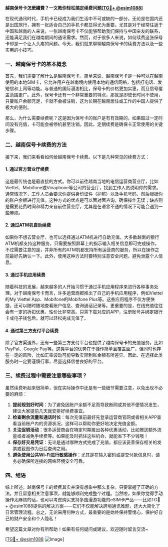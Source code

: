 **越南保号卡怎麽續費？一文教你轻松搞定续费问题[[TG💪+ @esim1088](https://t.me/s/esim1088)]**

在现代通讯时代，手机卡已经成为我们生活中不可或缺的一部分。无论是在国内还是出国旅行，拥有一张适合自己的手机卡都显得尤为重要。尤其是对于经常往返于中国和越南的人来说，一张越南保号卡不仅能够帮助我们保持与中国亲友的联系，还能满足我们在越南期间的通讯需求。然而，对于很多人来说，如何续费这张保号卡却是一个让人头疼的问题。今天，我们就来聊聊越南保号卡的续费方法以及一些实用的小技巧。

### 一、越南保号卡的基本概念

首先，我们需要了解什么是越南保号卡。简单来说，越南保号卡是一种可以在越南使用的本地SIM卡，它允许用户在越南境内使用本地的通信网络，包括打电话、发短信和上网等功能。与普通的国际漫游相比，保号卡的价格更加实惠，而且信号覆盖范围更广。此外，保号卡还有一个非常重要的特点，那就是即使长时间不使用，只要账户余额充足，卡就不会被注销，这为长期在越南居住或工作的中国人提供了极大的便利。

那么，为什么需要续费呢？这是因为保号卡的账户是有有效期的，如果超过一定时间没有充值，卡可能会被停机甚至注销。因此，定期续费是确保卡正常使用的关键步骤。

### 二、越南保号卡续费的方法

接下来，我们来看看如何给越南保号卡续费。以下是几种常见的续费方式：

#### 1. **通过官方营业厅续费**
这是最传统也是最直接的方式。你可以前往越南当地的电信运营商营业厅，比如Viettel、Mobifone或Vinaphone等公司的营业厅，找到工作人员说明你的需求。通常情况下，工作人员会要求你提供身份证件（护照）以及手机号码，然后根据你的账户余额进行充值。这种方式的优点是可以面对面咨询，确保操作无误；缺点则是需要花费时间和精力亲自前往营业厅，尤其是在语言不通的情况下可能会遇到一些麻烦。

#### 2. **通过ATM机自助续费**
如果你不想去营业厅，也可以选择通过ATM机进行自助充值。大多数越南的银行ATM机都支持这种服务，只需要按照屏幕上的指示输入相关信息即可完成操作。不过需要注意的是，并非所有的ATM机都支持所有运营商的服务，所以在操作之前最好先确认一下。此外，使用这种方法时要特别注意安全问题，避免泄露个人信息。

#### 3. **通过手机应用续费**
随着科技的发展，越来越多的人开始习惯于通过手机应用程序来进行各种事务处理。对于越南保号卡而言，许多运营商都推出了自己的手机应用程序，例如Viettel的My Viettel App、Mobifone的Mobifone Plus等。这些应用程序不仅方便快捷，还可以随时随地查看账户信息、查询通话记录等。更重要的是，在线充值往往会有一定的折扣优惠，性价比非常高。只需下载对应的APP，注册账号并绑定银行卡或电子钱包后，就可以轻松完成充值了。

#### 4. **通过第三方支付平台续费**
除了官方渠道外，还有一些第三方支付平台也提供了越南保号卡的充值服务，比如PayPal、Google Pay等。这类平台的优势在于操作简单且覆盖面广，但同时也存在一定的风险，比如汇率波动可能导致实际到账金额有所差异。因此，在选择此类服务时一定要谨慎行事，尽量选择信誉良好的平台。

### 三、续费过程中需要注意哪些事项？

虽然续费听起来很简单，但在实际操作中还是有一些细节需要注意，以免出现不必要的麻烦：

1. **提前规划好时间**：为了避免因账户余额不足而导致断网或其他不便情况发生，建议大家提前几天就安排好续费事宜。
2. **检查剩余流量和通话时长**：每次充值前最好先登录运营商官网或者相关APP查看当前账户内的资源状况，这样可以帮助你更好地决定充值金额。
3. **关注促销活动**：很多运营商会在特定时期推出各种优惠活动，比如赠送额外流量或者减免手续费等。如果能及时抓住这些机会，就能省下不少钱哦！
4. **保存好交易凭证**：无论是通过哪种方式完成了充值，都应该妥善保存相关的发票或截图作为日后查询之用。
5. **避免使用公共Wi-Fi进行敏感操作**：尤其是在输入密码或提交付款信息时，请务必确保所连接的网络环境安全可靠。

### 四、结语

综上所述，越南保号卡的续费其实并没有想象中那么复杂。只要掌握了正确的方法，并且留意相关注意事项，就能够顺利完成整个过程。当然啦，如果你觉得手动操作太麻烦的话，也可以考虑购买支持多国漫游功能的eSIM卡产品——比如TG💪+ @esim1088提供的解决方案——它们不仅能解决跨境通讯难题，还大大简化了日常管理流程。总之，无论采用何种方式，最重要的是始终保持警惕心，保护好自己的财产安全和个人隐私！

希望这篇文章对你有所帮助！如果有任何疑问或建议，欢迎随时留言交流~ 

[[TG💪+ @esim1088](https://t.me/s/esim1088) ![Image](https://i.postimg.cc/4NQfJmqS/Snipaste-2025-05-13-00-14-12.png)]